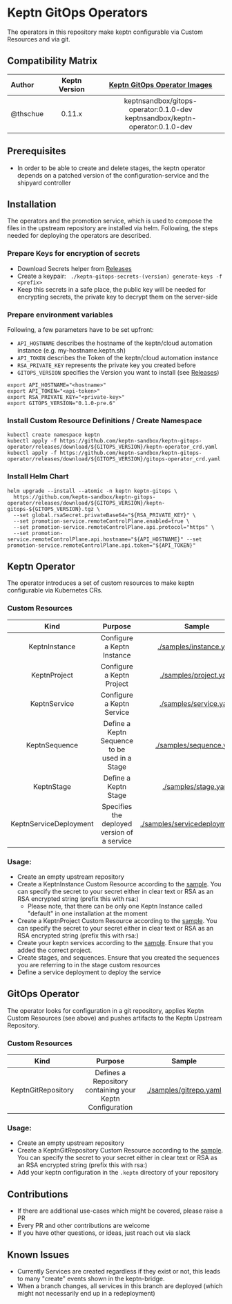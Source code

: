 # Keptn GitOps Operators
The operators in this repository make keptn configurable via Custom Resources and via git.

## Compatibility Matrix

| Author           | Keptn Version | [Keptn GitOps Operator Images](https://hub.docker.com/r/checkelmann/gitlab-service/tags) |
|:-----------------|:---------------------:|:----------------------------------------------------------------------------------------:|
| @thschue         |      0.11.x         |    keptnsandbox/gitops-operator:0.1.0-dev <br> keptnsandbox/keptn-operator:0.1.0-dev     |


## Prerequisites
* In order to be able to create and delete stages, the keptn operator depends on a patched version of the configuration-service and the shipyard controller

## Installation
The operators and the promotion service, which is used to compose the files in the upstream repository are installed via helm. Following, the steps needed for deploying the operators are described.

### Prepare Keys for encryption of secrets
* Download Secrets helper from [Releases](https://github.com/keptn-sandbox/keptn-gitops-operator/releases)
* Create a keypair: ` ./keptn-gitops-secrets-(version) generate-keys -f <prefix>`
* Keep this secrets in a safe place, the public key will be needed for encrypting secrets, the private key to decrypt them on the server-side

### Prepare environment variables
Following, a few parameters have to be set upfront:
* `API_HOSTNAME` describes the hostname of the keptn/cloud automation instance (e.g. my-hostname.keptn.sh)
* `API_TOKEN` describes the Token of the keptn/cloud automation instance 
* `RSA_PRIVATE_KEY` represents the private key you created before
* `GITOPS_VERSION` specifies the Version you want to install (see [Releases](https://github.com/keptn-sandbox/keptn-gitops-operator/releases))

```shell
export API_HOSTNAME="<hostname>"
export API_TOKEN="<api-token>"
export RSA_PRIVATE_KEY="<private-key>"
export GITOPS_VERSION="0.1.0-pre.6"
```

### Install Custom Resource Definitions / Create Namespace
```
kubectl create namespace keptn
kubectl apply -f https://github.com/keptn-sandbox/keptn-gitops-operator/releases/download/${GITOPS_VERSION}/keptn-operator_crd.yaml
kubectl apply -f https://github.com/keptn-sandbox/keptn-gitops-operator/releases/download/${GITOPS_VERSION}/gitops-operator_crd.yaml
```

### Install Helm Chart
```
helm upgrade --install --atomic -n keptn keptn-gitops \
  https://github.com/keptn-sandbox/keptn-gitops-operator/releases/download/${GITOPS_VERSION}/keptn-gitops-${GITOPS_VERSION}.tgz \
  --set global.rsaSecret.privateBase64="${RSA_PRIVATE_KEY}" \
  --set promotion-service.remoteControlPlane.enabled=true \
  --set promotion-service.remoteControlPlane.api.protocol="https" \
  --set promotion-service.remoteControlPlane.api.hostname="${API_HOSTNAME}" --set promotion-service.remoteControlPlane.api.token="${API_TOKEN}"
```

## Keptn Operator
The operator introduces a set of custom resources to make keptn configurable via Kubernetes CRs.

### Custom Resources
|          Kind          |                    Purpose                    |                                Sample                                |
|:----------------------:|:---------------------------------------------:|:--------------------------------------------------------------------:|
|     KeptnInstance      |          Configure a Keptn Instance           |          [./samples/instance.yaml](./samples/instance.yaml)          |
|      KeptnProject      |           Configure a Keptn Project           |           [./samples/project.yaml](./samples/project.yaml)           |
|      KeptnService      |           Configure a Keptn Service           |           [./samples/service.yaml](./samples/service.yaml)           |
|     KeptnSequence      | Define a Keptn Sequence to be used in a Stage |         [./samples/sequence.yaml](./samples/sequences.yaml)          |
|       KeptnStage       |             Define a Keptn Stage              |             [./samples/stage.yaml](./samples/stage.yaml)             |
| KeptnServiceDeployment |  Specifies the deployed version of a service  | [./samples/servicedeployment.yaml](./samples/servicedeployment.yaml) |

### Usage:
* Create an empty upstream repository
* Create a KeptnInstance Custom Resource according to the [sample](./samples/instance.yaml). You can specify the secret to your secret either in clear text or RSA as an RSA encrypted string (prefix this with rsa:) 
  * Please note, that there can be only one Keptn Instance called "default" in one installation at the moment
* Create a KeptnProject Custom Resource according to the [sample](./samples/project.yaml). You can specify the secret to your secret either in clear text or RSA as an RSA encrypted string (prefix this with rsa:)
* Create your keptn services according to the [sample](./samples/service.yaml). Ensure that you added the correct project.
* Create stages, and sequences. Ensure that you created the sequences you are referring to in the stage custom resources
* Define a service deployment to deploy the service

## GitOps Operator
The operator looks for configuration in a git repository, applies Keptn Custom Resources (see above) and pushes artifacts to the Keptn Upstream Repository.

### Custom Resources
|     Kind      |                         Purpose                          |                                Sample                                |
|:-------------:|:--------------------------------------------------------:|:--------------------------------------------------------------------:|
| KeptnGitRepository  | Defines a Repository containing your Keptn Configuration |           [./samples/gitrepo.yaml](./samples/gitrepo.yaml)           |

### Usage:
* Create an empty upstream repository
* Create a KeptnGitRepository Custom Resource according to the [sample](./samples/gitrepo.yaml). You can specify the secret to your secret either in clear text or RSA as an RSA encrypted string (prefix this with rsa:)
* Add your keptn configuration in the `.keptn` directory of your repository


## Contributions
* If there are additional use-cases which might be covered, please raise a PR
* Every PR and other contributions are welcome
* If you have other questions, or ideas, just reach out via slack

## Known Issues
* Currently Services are created regardless if they exist or not, this leads to many "create" events shown in the keptn-bridge.
* When a branch changes, all services in this branch are deployed (which might not necessarily end up in a redeployment)
